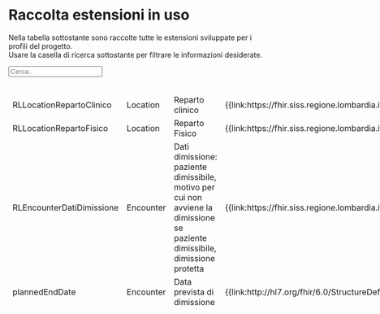 <html>
  <head>
    <script src="https://ajax.googleapis.com/ajax/libs/jquery/3.6.0/jquery.min.js"></script>
    <script>
      $(document).ready(function () {
        $("#myInput").on("keyup", function () {
          var value = $(this).val().toLowerCase();
          $("#myTable tr").filter(function () {
            $(this).toggle($(this).text().toLowerCase().indexOf(value) > -1);
          });
        });
      });
    </script>
  </head>
  <body>
    <h1>Raccolta estensioni in uso</h1>
    <div>
      <p>
        Nella tabella sottostante sono raccolte tutte le estensioni sviluppate
        per i profili del progetto.
        <br />
        Usare la casella di ricerca sottostante per filtrare le informazioni
        desiderate.
      </p>
      <input id="myInput" type="text" placeholder="Cerca.." />
    </div>
    <br />
    <table style="width: fit-content">
      <thead>
        <tr>
          <td>RLLocationRepartoClinico</td>
          <td>Location</td>
          <td>Reparto clinico</td>
          <td>
            {{link:https://fhir.siss.regione.lombardia.it/StructureDefinition/RLLocationRepartoClinico}}
          </td>
        </tr>
        <tr>
          <td>RLLocationRepartoFisico</td>
          <td>Location</td>
          <td>Reparto Fisico</td>
          <td>
            {{link:https://fhir.siss.regione.lombardia.it/StructureDefinition/RLLocationRepartoFisico}}
          </td>
        </tr>
        <tr>
          <td>RLEncounterDatiDimissione</td>
          <td>Encounter</td>
          <td>Dati dimissione: paziente dimissibile, motivo per cui non avviene la dimissione se paziente dimissibile, dimissione protetta</td>
          <td>
            {{link:https://fhir.siss.regione.lombardia.it/StructureDefinition/RLEncounterDatiDimissione}}
          </td>
        </tr>
        <tr>
          <td>plannedEndDate</td>
          <td>Encounter</td>
          <td>Data prevista di dimissione</td>
          <td>
            {{link:http://hl7.org/fhir/6.0/StructureDefinition/extension-Encounter.plannedEndDate}}
          </td>
        </tr>
        </tbody>
    </table>
  </body>
</html>
